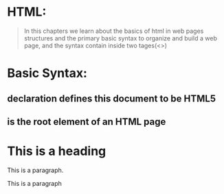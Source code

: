 
# HTML:
> In this chapters we learn about the basics of html in web pages structures and the primary basic syntax to organize and build a web page, and the syntax contain inside two tages(<>)

# Basic Syntax:
## <!DOCTYPE html> declaration defines this document to be HTML5
## <html>  is the root element of an HTML page
## <title>  specifies a title for the document
<body>  contains the visible page content
<h1>  defines a large heading
<p>  defines a paragraph
<strong> for bold
<em> emphasis the word
<nav> use for contain the major navigation on the page
<article> when we describe a separate section and its important if it stays alone
<section> to describe elements of group connected together
<h group> combined a group of heading
<figure> contain a multiple of images under the same title
<a> match elements of web page with a links
<img src=""> for defined the html image and link it to a text
<ol><li> for ordered list
<Ul><li> for unordered list
<footer> for the identify the footer of a page

> note:to close the tag ex:<p></p>




# Basic HTML Page Structure:
<!DOCTYPE html>
<html>
<head>
<title>Page title</title>
</head>
<body>
<h1>This is a heading</h1>
<p>This is a paragraph.</p>
<footer>This is a paragraph</footer>
</body>
</html>

